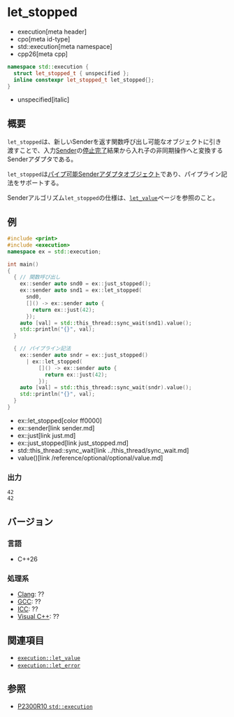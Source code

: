 # let_stopped
* execution[meta header]
* cpo[meta id-type]
* std::execution[meta namespace]
* cpp26[meta cpp]

```cpp
namespace std::execution {
  struct let_stopped_t { unspecified };
  inline constexpr let_stopped_t let_stopped{};
}
```
* unspecified[italic]

## 概要
`let_stopped`は、新しいSenderを返す関数呼び出し可能なオブジェクトに引き渡すことで、入力[Sender](sender.md)の[停止完了](set_stopped.md)結果から入れ子の非同期操作へと変換するSenderアダプタである。

`let_stopped`は[パイプ可能Senderアダプタオブジェクト](sender_adaptor_closure.md)であり、パイプライン記法をサポートする。

Senderアルゴリズム`let_stopped`の仕様は、[`let_value`](let_value.md)ページを参照のこと。


## 例
```cpp example
#include <print>
#include <execution>
namespace ex = std::execution;

int main()
{
  { // 関数呼び出し
    ex::sender auto snd0 = ex::just_stopped();
    ex::sender auto snd1 = ex::let_stopped(
      snd0,
      []() -> ex::sender auto {
        return ex::just(42);
      });
    auto [val] = std::this_thread::sync_wait(snd1).value();
    std::println("{}", val);
  }

  { // パイプライン記法
    ex::sender auto sndr = ex::just_stopped()
      | ex::let_stopped(
          []() -> ex::sender auto {
            return ex::just(42);
          });
    auto [val] = std::this_thread::sync_wait(sndr).value();
    std::println("{}", val);
  }
}
```
* ex::let_stopped[color ff0000]
* ex::sender[link sender.md]
* ex::just[link just.md]
* ex::just_stopped[link just_stopped.md]
* std::this_thread::sync_wait[link ../this_thread/sync_wait.md]
* value()[link /reference/optional/optional/value.md]

### 出力
```
42
42
```


## バージョン
### 言語
- C++26

### 処理系
- [Clang](/implementation.md#clang): ??
- [GCC](/implementation.md#gcc): ??
- [ICC](/implementation.md#icc): ??
- [Visual C++](/implementation.md#visual_cpp): ??


## 関連項目
- [`execution::let_value`](let_value.md)
- [`execution::let_error`](let_error.md)


## 参照
- [P2300R10 `std::execution`](https://www.open-std.org/jtc1/sc22/wg21/docs/papers/2024/p2300r10.html)
